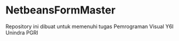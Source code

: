 # NetbeansFormMaster
Repository ini dibuat untuk memenuhi tugas Pemrograman Visual Y6I Unindra PGRI
